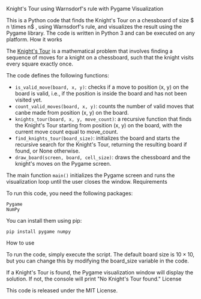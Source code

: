 Knight's Tour using Warnsdorf's rule with Pygame Visualization

This is a Python code that finds the Knight's Tour on a chessboard of size $ n \times n$ , using Warnsdorf's rule, and visualizes the result using the Pygame library. The code is written in Python 3 and can be executed on any platform.
How it works

The [Knight's Tour](https://en.wikipedia.org/wiki/Knight%27s_tour) is a mathematical problem that involves finding a sequence of moves for a knight on a chessboard, such that the knight visits every square exactly once.

The code defines the following functions:
-  ```is_valid_move(board, x, y)```: checks if a move to position (x, y) on the board is valid, i.e., if the position is inside the board and has not been visited yet.
- ```count_valid_moves(board, x, y)```: counts the number of valid moves that canbe made from position (x, y) on the board.
- ```knights_tour(board, x, y, move_count)```: a recursive function that finds the Knight's Tour starting from position (x, y) on the board, with the current move count equal to move_count.
- ```find_knights_tour(board_size)```: initializes the board and starts the recursive search for the Knight's Tour, returning the resulting board if found, or None otherwise.
- ```draw_board(screen, board, cell_size)```: draws the chessboard and the knight's moves on the Pygame screen.

The main function ```main()``` initializes the Pygame screen and runs the visualization loop until the user closes the window.
Requirements

To run this code, you need the following packages:

    Pygame
    NumPy

You can install them using pip:

```pip install pygame numpy```

How to use

To run the code, simply execute the script. The default board size is $10 \times 10$, but you can change this by modifying the board_size variable in the code.

If a Knight's Tour is found, the Pygame visualization window will display the solution. If not, the console will print "No Knight's Tour found."
License

This code is released under the MIT License.